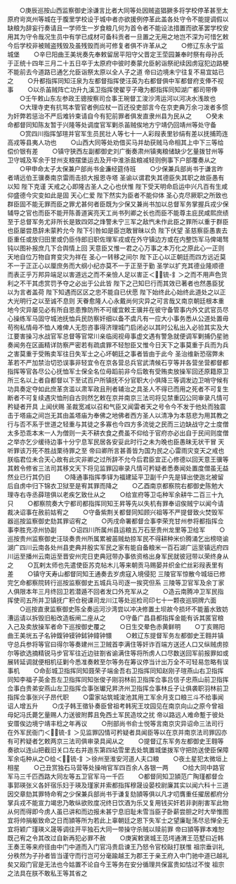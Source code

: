 <!-- { "loadSidebar": true } -->
　　○庚辰巡按山西监察御史涂谦言比者大同等处因贼盗猖獗多将学校停革甚至太原府岢岚州等城在于腹里学校设于城中者亦欲援例停革此盖各处守令不能提调假以缺粮为辞妄行奏请且一学师生一岁食粮几何为首令者不能设法措置而欲革罢学校安用其为守令哉况生员中有学已成材可备科贡者一旦置之无用之地岂不深为可惜乞敕今后学校非被贼盗残毁及虽残毁而尚可修复者俱不许革从之
　　○修辽东永宁监城堡
　　○辛巳阳曲王美垙奏先奉敕留居平阳守父晋定王茔园兼奉时祭有母孙氏于正统十四年三月二十五日卒于太原府中彼时奏蒙允臣躬诣祭祀续因虏寇犯边路梗不能前去今道路已通乞允臣诣祭太原以全人子之道  帝曰边境未宁往复不易宜姑已之
　　○升都指挥同知汪泉为左都督指挥使汪英为右都督俱中军都督府支俸不视事
　　○以杀苖贼阵亡功升九溪卫指挥使翟亨子璥为都指挥同知湖广都司带俸
　　○壬午敕山东左参政王骢按察司佥事王琬督工浚沙湾运河以河决水浅故也
　　○大理寺吏有抗骂本管官者例应杖一百还役吏部言今在京吏典万余刁泼者多惯为奸弊若惩治不严后难钤束请自今有犯前罪者俱发直隶州县为民从之
　　○癸未命都督同知陈友暂于兴隆等处调度官军剿杀苖贼俟地方宁靖仍回靖州等处守备
　　○赏四川指挥邹瑄并官军生员民壮人等七十一人彩叚表里钞绢有差以抚捕筠连高戎等县夷人功也
　　○山西大同等处劝借买马并劫获贼马命相其上中下三等给偿价银有差
　　○镇守狭西左副都御史刘广衡奏肃州镇夷粮储缺少乞量拨甘州等卫守城及军余于甘州支粮摆堡运去及开中淮浙盐粮减轻则例事下户部覆奏从之
　　○甲申命太子太保兼户部尚书金濂经筵侍班
　　○少保兼兵部尚书于谦言昨者靖远伯王骥奏南京雷雨击损大报恩寺塔  圣谕以谓君失其德臣失其职之故臣愚有以知  陛下克谨  天戒之心即隆古圣人之心也伏惟  陛下受天明命启运中兴凡百有生咸仰盛德今灾变如此是固  天心仁爱  陛下然实为臣者不能仰体  圣心克尽厥职之所致也群臣固不能无罪而臣之罪尤甚何者臣既为少保又兼尚书加以总督军务掌握兵戎少保辅导之官也而臣不能开陈善道寅亮天工尚书列卿之长也而臣不能尊主庇民咸熙庶绩至于总督军务尤非所长是致四郊之烽警未宁三军之敌忾未作此臣之罪所以重于群臣也臣屡尝恳辞未蒙矜允今  陛下引咎如是臣岂敢冒昧以负  陛下伏望  圣慈察臣愚衷去臣重任或放归田里或仍臣侍郎旧职佐理军戎或在外守镇边方或在内整饬军马俾竭驽钝以图补报庶几下合舆情上回  天意臣又惟一君之心万事之本万化之原此心一正则天地自位万物自育变灾为祥在  圣心一转移之间尔  陛下正心以正朝廷而四方远近莫不一于正正心以厘庶务而大纲小纪亦莫不一于正至于勤  圣学以扩充其德业隆顺德而表正乎万邦异端足以害道远之而不亲憸人足以害正＜锍-釒＞之而不用声色货利之不干其虑赏罚予夺之必出于公此皆  陛下之己知巳行而其效已著者也然愚臣犹以为言者盖荷  陛下知遇而区区之忠不能自已伏愿  陛下始终此心始终此道处之以正大光明行之以至诚不息则  天眷愈隆人心永戴尚何灾异之可言哉又南京朝廷根本重地今灾异屡见必有所自思患豫防所不可缓宜敕王骥并在彼守备管事内外文武官员尽心操练军马固守城池抚恤兵民防察奸细以备不虞凡有一应大小事务悉从公道处置毋苟徇私情毋不恤人难俾人无怨咨事得济理城门启闭必以其时公私出入必验其实及大江要害操习水战官军总督等官常川亲临阅视毋事虚文遇有警急就便调军剿捕仍星驰奏闻务在区画精详防察严密若有疏虞罪不轻恕臣又惟今日天下之事莫重于兵而为兵之害莫重于受贿卖军往日失军士之心坏朝廷之事者皆由于此今  圣治维新恐宿弊未革若不严加禁治切恐误事非轻宜令在京各营总兵官武清候石亨等并各营坐营都督都指挥等官各尽公心抚恤军士保全名位毋蹈前非今后敢有受贿卖放操军回还原籍原卫所三名以上者自都督以下至试百户所镇抚不分官职大小俱降三等调发边卫哨守候有功具奏定夺如此庶革贪滥以肃军政且刑者辅治之具圣人不得已而用之死者不可复生断者不可复续遇灾恤刑自古则然乞敕在京并南京三法司将见禁重囚公同审录凡情可矜疑者开具  上闻伏赐  圣裁宽减以召和气臣又闻雷者天之号令今不发于他处而独震击于塔庙之间岂无其由盖塔庙为奉佛之地佛者西方圣人以清净为本慈悲为用其教之行与否不系于世道之轻重与其徒之多寡也今四方多流徙之民而三边缺战守之士度僧太多恐乖本末一人为僧则一夫不耕衣食之费虽不仰给于官府亦必出自于民间则度僧之举亦乞少缓待边事十分宁息军民居各安妥此时行之未为晚也臣愚昧无状干冒  天听罪该万死不胜战栗待罪之至  帝曰卿所言甚善皆为国为民之心雷雨灾变天之戒也朕临君位未合天心故有此灾非卿之过所辞不允今后君臣宜正心修德以回天意王骥等其敕令修省三法司其移文天下将见监罪囚审录凡情可矜疑者悉奏闻处置度僧虽无益然业已行其仍旧
　　○降通事指挥季铎为福建延平卫副千户先是铎出使迤北被留后自虏中归下锦衣卫狱至是宥其罪而降之
　　○乙酉南京都察院右都御史陈勉大理寺右寺丞薛瑄俱以老疾乞致仕从之
　　○给宣府等卫屯种军余耕牛二百三十九只
　　○都察院奏大宁都司都指挥同知王昇等先以失机有罪奉诏俟贼宁以闻今请裁决诏事在赦前姑宥之
　　○守备紫荆关都督同知顾兴祖等不严提督致火焚毁军器巡按监察御史劾其罪诏宥之
　　○丙戌命署都督佥事李荣充甘州参将都指挥佥事李胜充凉州协副
　　○诏四川所属州县运粮五万石至贵州龙里等卫给军
　　○巡按贵州监察御史汪琰奏贵州所属累被苖贼劫掠军民不得耕种米价腾涌乞出榜晓谕湖广四川云南各处州县吏典并殷实军民之家有能自备粮米一百石湖广运至镇远府四川运至播州云南运至晋安州完日吏典冠带办事依资格出身军民就彼冠带以荣终身从之
　　○瓦剌太师也先遣使臣苏克帖木儿等来朝贡马赐晏并织金纻丝彩叚表里有差
　　○镇守天寿山都督同知王通奏去岁虏寇入境侵犯  三陵官军惊散今城垣已修完乞命都察院转行巡按监察御史五城兵马司逐一挨究但系  三陵等卫官军及余丁家人俱限本年三月终回卫若潜遁不回者发口外充军从之
　　○造云南腾冲卫军民指挥使司五所并卫镇抚广积仓税课司龙川江等处巡检司印七十一颗夜巡铜牌六面
　　○巡按直隶监察御史陈全奏运河沙湾尝以冲决修置土坝故今损坏不能蓄水致妨漕运请以拆毁旧船改造板闸二座从之
　　○守备广昌县都指挥金能有诉其匿官粮入己及卖放操军者命下巡按御史覆之
　　○日生交晕色赤黄鲜明
　　○丁亥赐阳曲王美垙五子名钟鍑钟镆钟鉥钟鍏钟镮
　　○敕辽东提督军务左都御史王翱并镇守总兵参将等官曰得尔等奏建州三卫贼首李满住等奸诈百端方送还人口又纵贼虏掠尔等欲选摘精锐马步官军往近边驻劄省谕满住等将所虏人口尽数送回军前报罪如或展转延调就便相机征剿今悉准奏敕至尔等务在筹议停当计出万全不可轻易忽略有误事机
　　○命彭城卫指挥同知聂荣子端金吾右卫指挥同知赵刚子瑄燕山右卫指挥同知李福子英金吾左卫指挥同知张俊子刚羽林前卫指挥佥事吕信子忠燕山前卫指挥佥事白贵弟安燕山左卫指挥佥事张瓛兄昇济州卫指挥佥事林丘子让俱袭职羽林前卫指挥佥事张兴子昂代职
　　○雷家站筑城浚池其用工军余月支口粮三斗不给事闻诏人增五升
　　○戊子韩王徵钋奏臣曾祖考韩宪王坟园见在南京向山之原今曾祖母妃冯氏薨乞量赐人力送彼附葬且免西土军民造坟之扰  帝以路远人难命蹔于彼处安厝俟边境宁靖丰稔之年再议
　　○刑部尚书俞士悦等言南京灾异诏命三法司行在外军民衙门＜锍-釒＞见监罪囚情可矜疑者具闻臣等以在京并南京法司罪囚亦有可矜疑者乞敕两京三法司俱审录具闻从之
　　○提督辽东军务左都御史王翱等奏欲以连山把截旧关口左右并迤东第四站雪里去处筑置城堡拨军守把防送使臣保障军余屯种从之○给＜锍-釒＞徐州至淮安河道人夫口粮
　　○夜土星犯太微垣上相星
　　○己丑赏独石马营等处操哨官军四百余人各银一两
　　○给大同中路官军马三千匹西路大同左等五卫官军马一千匹
　　○都督同知卫頴范广陶瑾都督佥事郭瑛张义各奸宿乐妇于瑛及瑾家并索都指挥穆晟设晏校尉廉其实以闻六科十三道因交章劾其罪特命宥之少保兼兵部尚书于谦复劾頴等俱以凡才叨膺重任擢居都府分掌兵戎不能宣力竭忠乃敢纵欲败度况终日饮酒为乐又复用钱买奸若非剥削害军此物从何而得即今虏人虽已讲和而边报未甚宁息旧耻未雪当臣子卧薪尝胆之时大举惟图宜将帅捐躯致命之日而頴等所为若此上辜朝廷之恩下失军士之望廉耻荡尽忌惮全无宜将颖广瑾瑛义晟等调往开平独石大同一带操守杀贼以赎前罪  帝曰頴等罪本难恕既己宥之令其改过自新再犯必罪不赦
　　○庚寅敕褒城王范堮通渭王范墅曰近韩王奏王等来府径由中门中道而入门官冯贵启谏王乃怒令官校敺打朕惟  祖宗垂训礼分秩然为子孙者皆当谨守而行岂可分毫踰越王为郡王于亲王府入中门驰中道已越礼矣又殴门官是无法也今姑置不论自今王等务在安分循理共保富贵如怙过不悛  祖宗之法具在朕不敢私王等其省之
